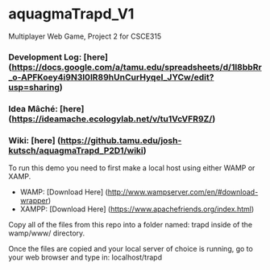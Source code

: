 # aquagmaTrapd_V1
Multiplayer Web Game, Project 2 for CSCE315

### Development Log: [here] (https://docs.google.com/a/tamu.edu/spreadsheets/d/1l8bbRr_o-APFKoey4i9N3l0lR89hUnCurHyqeI_JYCw/edit?usp=sharing)

### Idea Mâché: [here] (https://ideamache.ecologylab.net/v/tu1VcVFR9Z/)

### Wiki: [here] (https://github.tamu.edu/josh-kutsch/aquagmaTrapd_P2D1/wiki)


To run this demo you need to first make a local host using either WAMP or XAMP.
  * WAMP: [Download Here] (http://www.wampserver.com/en/#download-wrapper)
  * XAMPP: [Download Here] (https://www.apachefriends.org/index.html)

Copy all of the files from this repo into a folder named: trapd inside of the wamp/www/ directory.

Once the files are copied and your local server of choice is running, go to your web browser and type in: localhost/trapd

